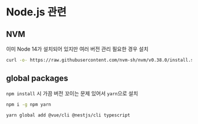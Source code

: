 # Node.js 관련

## NVM

이미 Node 14가 설치되어 있지만 여러 버전 관리 필요한 경우 설치

```bash
curl -o- https://raw.githubusercontent.com/nvm-sh/nvm/v0.38.0/install.sh | bash
```

## global packages

`npm install` 시 가끔 버전 꼬이는 문제 있어서 `yarn`으로 설치

```bash
npm i -g npm yarn

yarn global add @vue/cli @nestjs/cli typescript
```
